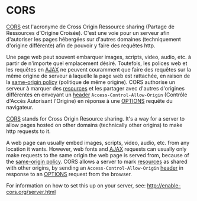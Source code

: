 # CORS

[CORS](https://developer.mozilla.org/en-US/docs/Web/HTTP/Access_control_CORS) est l'acronyme de Cross Origin Ressource sharing (Partage de Ressources d'Origine Croisée). C'est une voie pour un serveur afin d'autoriser les pages hébergées sur d'autres domaines (techniquement d'origine différente) afin de pouvoir y faire des requêtes http.

Une page web peut souvent embarquer images, scripts, video, audio, etc. à partir de n'importe quel emplacement désiré. Toutefois, les polices web et les requêtes en [AJAX](/glossary/AJAX.md) ne peuvent couramment que faire des requêtes sur la même origine de serveur à laquelle la page web est rattachée, en raison de la [same-origin policy](https://developer.mozilla.org/en-US/docs/Web/Security/Same-origin_policy) (politique de même origine). CORS authorise un serveur à marquer des [resources](https://en.wikipedia.org/wiki/Web_resource) et les partager avec d'autres d'origines différentes en envoyant un [header](https://developer.mozilla.org/en-US/docs/Web/HTTP/Headers) `Access-Control-Allow-Origin` (Contrôle d'Accès Autorisant l'Origine) en réponse à une [OPTIONS](http://www.w3.org/Protocols/rfc2616/rfc2616-sec9.html#sec9.2) requête du navigateur.

[CORS](https://developer.mozilla.org/en-US/docs/Web/HTTP/Access_control_CORS) stands for Cross Origin Resource sharing. It's a way for a server to allow pages hosted on other domains (technically other origins) to make http requests to it.

A web page can usually embed images, scripts, video, audio, etc. from any location it wants. However, web fonts and [AJAX](/glossary/AJAX.md) requests can usually only make requests to the same origin the web page is served from, because of the [same-origin policy](https://developer.mozilla.org/en-US/docs/Web/Security/Same-origin_policy). CORS allows a server to mark [resources](https://en.wikipedia.org/wiki/Web_resource) as shared with other origins, by sending an `Access-Control-Allow-Origin` [header](https://developer.mozilla.org/en-US/docs/Web/HTTP/Headers) in response to an [OPTIONS](http://www.w3.org/Protocols/rfc2616/rfc2616-sec9.html#sec9.2) request from the browser.

For information on how to set this up on your server, see: http://enable-cors.org/server.html
